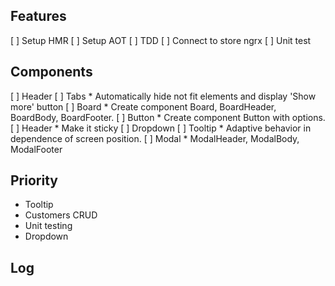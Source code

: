 ## Features
[ ] Setup HMR
[ ] Setup AOT
[ ] TDD
[ ] Connect to store ngrx
[ ] Unit test

## Components
[ ] Header
[ ] Tabs
    * Automatically hide not fit elements and display 'Show more' button
[ ] Board
    * Create component Board, BoardHeader, BoardBody, BoardFooter.
[ ] Button
    * Create component Button with options.
[ ] Header
    * Make it sticky
[ ] Dropdown
[ ] Tooltip
    * Adaptive behavior in dependence of screen position.
[ ] Modal
    * ModalHeader, ModalBody, ModalFooter

## Priority
* Tooltip
* Customers CRUD
* Unit testing
* Dropdown

## Log
